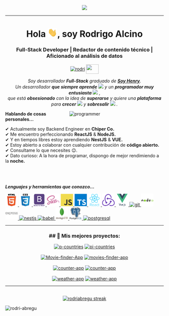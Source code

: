 <p align="center">
    <img src="https://github.com/thompsonemerson/thompsonemerson/raw/master/cover-thompson.png" height="200"/>
  </p>
  <hr>
  <h1 align="center">Hola <img src="https://raw.githubusercontent.com/ABSphreak/ABSphreak/master/gifs/Hi.gif" width="30px">, soy Rodrigo Alcino</h1>
  <h3 align="center">Full-Stack Developer | Redactor de contenido técnico | Aficionado al análisis de datos</h3>
  <p align="center">
  <a href="https://www.linkedin.com/in/rodrigoalcino" target="blank"><img align="center" src="https://cdn.jsdelivr.net/npm/simple-icons@3.0.1/icons/linkedin.svg" alt="rodri" height="30" width="40" /></a>
 <!--  <a href="https://www.facebook.com/akash.chowrasia.908/" target="blank"><img align="center" src="https://cdn.jsdelivr.net/npm/simple-icons@3.0.1/icons/facebook.svg" alt="rodri abregu" height="30" width="40" /></a>
  <a href="https://www.hackerrank.com/@chowrasia_akash1" target="blank"><img align="center" src="https://cdn.jsdelivr.net/npm/simple-icons@3.0.1/icons/hackerrank.svg" alt="@rodriabregu_" height="30" width="40" /></a>
  <a href="https://leetcode.com/Akash_Chowrasia/" target="blank"><img align="center" src="https://cdn.jsdelivr.net/npm/simple-icons@3.0.1/icons/leetcode.svg" alt="rodriabregu" height="30" width="40" /></a>
  <a href="https://auth.geeksforgeeks.org/user/akash_chowrasia/profile" target="blank"><img align="center" src="https://cdn.jsdelivr.net/npm/simple-icons@3.0.1/icons/geeksforgeeks.svg" alt="rodriabregu" height="30" width="40" /></a> -->
   <a href = "mailto: rodrigo_alcino@hotmail.com"><img align="center" src="https://simpleicons.org/icons/gmail.svg" height="30" width="40" /></a>
  </p>
  </p>
  
  
  
  <p align="center">
    <em>
      Soy desarrollador <b>Full-Stack</b> graduado de <a href="https://www.soyhenry.com/"> <b>Soy Henry</b></a>. <br>
      Un desarrollador <b>que siempre aprende</b> <img src="https://github.com/TheDudeThatCode/TheDudeThatCode/blob/master/Assets/Developer.gif" width="30px"> y un <b>programador muy entusiasta</b>&nbsp;<img src="https://github.com/TheDudeThatCode/TheDudeThatCode/blob/master/Assets/Designer.gif" width="36px">&nbsp,<br>que está <b>obsesionado</b>
      con la idea de <b>superarse</b> y quiere una <b>plataforma</b> para 
      <b>crecer</b> <img src="https://github.com/TheDudeThatCode/TheDudeThatCode/blob/master/Assets/Rocket.gif" width="18px"> y 
      <b>sobresalir</b> <img src="https://github.com/TheDudeThatCode/TheDudeThatCode/blob/master/Assets/Medal.gif" width="20px">&nbsp.
    </em> 
    <br>
  </p>
  
  <img align="right" width=300px alt="programmer" src="https://aleduran.com/wp-content/uploads/lenguajes-programacion-top.gif" />
  
  **Hablando de cosas personales...**
  
<!--   ✔ Pronouns: ***He/His*** or ***TeamMaker***😉 <br> -->
  ✔ Actualmente soy Backend Engineer en **Chiper Co.**<br>
  ✔ Me encuentro perfeccionando **ReactJS** & **NodeJS.**<br>
  ✔ Y en tiempos libres estoy aprendiendo **NestJS** & **VUE.**<br>
  ✔ Estoy abierto a colaborar con cualquier contribución de **código abierto.**<br>
  ✔ Consultame lo que necesites 😉.<br>
  ✔ Dato curioso: A la hora de programar, dispongo de mejor rendimiendo a la **noche.** <br><br><br><br>
   
  
***Lenguajes y herramientas que conozco...***
  <p align="left">
  
<p align="left"> <a href="https://www.w3.org/html/" target="_blank"> <img src="https://raw.githubusercontent.com/devicons/devicon/master/icons/html5/html5-original-wordmark.svg" alt="html5" width="40" height="40"/> </a>
<a href="https://www.w3schools.com/css/" target="_blank"> <img src="https://raw.githubusercontent.com/devicons/devicon/master/icons/css3/css3-original-wordmark.svg" alt="css3" width="40" height="40"/> </a>
<a href="https://getbootstrap.com" target="_blank"> <img src="https://raw.githubusercontent.com/devicons/devicon/master/icons/bootstrap/bootstrap-plain-wordmark.svg" alt="bootstrap" width="40" height="40"/> </a>
<a href="https://sass-lang.com" target="_blank"> <img src="https://raw.githubusercontent.com/devicons/devicon/master/icons/sass/sass-original.svg" alt="sass" width="40" height="40"/> </a>
<a href="https://developer.mozilla.org/en-US/docs/Web/JavaScript" target="_blank"> <img src="https://raw.githubusercontent.com/devicons/devicon/master/icons/javascript/javascript-original.svg" alt="javascript" width="40" height="40"/> </a>
<a href="https://www.typescriptlang.org/" target="_blank"> <img src="https://raw.githubusercontent.com/devicons/devicon/master/icons/typescript/typescript-original.svg" alt="typescript" width="40" height="40"/> </a>
<a href="https://reactjs.org/" target="_blank"> <img src="https://raw.githubusercontent.com/devicons/devicon/master/icons/react/react-original-wordmark.svg" alt="react" width="40" height="40"/> </a>
<a href="https://redux.js.org" target="_blank"> <img src="https://raw.githubusercontent.com/devicons/devicon/master/icons/redux/redux-original.svg" alt="redux" width="40" height="40"/> </a> 
<a href="https://vuejs.org/" target="_blank"> <img src="https://raw.githubusercontent.com/devicons/devicon/master/icons/vuejs/vuejs-original-wordmark.svg" alt="vuejs" width="40" height="40"/> </a>
<a href="https://git-scm.com/" target="_blank"> <img src="https://www.vectorlogo.zone/logos/git-scm/git-scm-icon.svg" alt="git" width="40" height="40"/> </a>
<a href="https://nodejs.org" target="_blank"> <img src="https://raw.githubusercontent.com/devicons/devicon/master/icons/nodejs/nodejs-original-wordmark.svg" alt="nodejs" width="40" height="40"/> </a> 
<a href="https://expressjs.com" target="_blank"> <img src="https://raw.githubusercontent.com/devicons/devicon/master/icons/express/express-original-wordmark.svg" alt="express" width="40" height="40"/> </a>
<a href="https://nestjs.com/" target="_blank"> <img src="https://www.vectorlogo.zone/logos/nestjs/nestjs-icon.svg" alt="nestjs" width="40" height="40"/>  </a> 
<a href="https://babeljs.io/" target="_blank"> <img src="https://www.vectorlogo.zone/logos/babeljs/babeljs-icon.svg" alt="babel" width="40" height="40"/> </a>
<a href="https://www.mongodb.com/" target="_blank"> <img src="https://raw.githubusercontent.com/devicons/devicon/master/icons/mongodb/mongodb-original-wordmark.svg" alt="mongodb" width="40" height="40"/> </a> 
<a href="https://www.postgresql.org" target="_blank"> <img src="https://raw.githubusercontent.com/devicons/devicon/master/icons/postgresql/postgresql-original-wordmark.svg" alt="postgresql" width="40" height="40"/> </a>
<a href="https://sequelize.org/" target="_blank"> <img src="https://seeklogo.com/images/S/sequelize-logo-9A5075DB9F-seeklogo.com.png" alt="postgresql" width="40" height="40"/> </a>
</p>
 <hr>
  <!--
  Aquí hay algunos [🦜 loros](https://cultofthepartyparrot.com):
  
  <div>
      <img src="https://cultofthepartyparrot.com/parrots/hd/githubparrot.gif" width="30" height="30"/>
      <img src="https://cultofthepartyparrot.com/flags/hd/indiaparrot.gif" width="30" height="30"/>
      <img src="https://cultofthepartyparrot.com/parrots/asyncparrot.gif" width="36" height="30"/>
      <img src="https://cultofthepartyparrot.com/parrots/exceptionallyfastparrot.gif" width="30" height="30"/>
      <img src="https://cultofthepartyparrot.com/parrots/hd/60fpsparrot.gif" width="30" height="30"/>
      <img src="https://cultofthepartyparrot.com/parrots/hd/jumpingparrot.gif" width="30" height="30"/>
      <img src="https://cultofthepartyparrot.com/parrots/hd/opensourceparrot.gif" width="30" height="30"/>
      <img src="https://cultofthepartyparrot.com/parrots/hd/dealwithitnowparrot.gif" width="30" height="30"/>
      <img src="https://cultofthepartyparrot.com/parrots/hd/hypnoparrotlight.gif" width="30" height="30"/>
      <img src="https://cultofthepartyparrot.com/parrots/databaseparrot.gif" width="30" height="30"/>
      <img src="https://cultofthepartyparrot.com/parrots/fixparrot.gif" width="36" height="30"/>
      <img src="https://cultofthepartyparrot.com/parrots/hd/laptop_parrot.gif" width="30" height="30"/>
      <img src="https://cultofthepartyparrot.com/parrots/hd/spinningparrot.gif" width="30" height="30"/>
      <img src="https://cultofthepartyparrot.com/parrots/hd/levitationparrot.gif" width="30" height="30"/>
      <img src="https://cultofthepartyparrot.com/parrots/hd/meldparrot.gif" width="30" height="30"/>
      <img src="https://cultofthepartyparrot.com/parrots/slomoparrot.gif" width="30" height="30"/>
      <img src="https://cultofthepartyparrot.com/parrots/hd/moonwalkingparrot.gif" width="30" height="30"/>
      <img src="https://cultofthepartyparrot.com/parrots/hd/stableparrot.gif" width="30" height="30"/>
      <img src="https://cultofthepartyparrot.com/parrots/hd/scienceparrot.gif" width="30" height="30"/>
      <img src="https://cultofthepartyparrot.com/parrots/hd/pirateparrot.gif" width="30" height="30"/>
      <img src="https://cultofthepartyparrot.com/parrots/hd/footballparrot.gif" width="30" height="30"/>
      <img src="https://cultofthepartyparrot.com/parrots/hd/illuminatiparrot.gif" width="30" height="30"/>
      <img src="https://cultofthepartyparrot.com/parrots/hd/hypnoparrotdark.gif" width="30" height="30"/>
      <img src="https://cultofthepartyparrot.com/parrots/hd/mustacheparrot.gif" width="30" height="30"/>
  </div>
   <hr>
-->
<!--<img src="https://media.giphy.com/media/ObNTw8Uzwy6KQ/giphy.gif" width="30px"> &nbsp;
  <img src="https://media.giphy.com/media/ObNTw8Uzwy6KQ/giphy.gif" width="30px">&nbsp;
-->
  <!-- Repo info cards - https://github.com/anuraghazra/github-readme-stats -->
<!-- Small repo cards (fork) - https://github.com/rodriabregu/github-readme-stats -->
<h3 align='center'>## 📘 Mis mejores proyectos:</h3>

<p>
<div align='center'>
<a href="https://github.com/rodriabregu/Country-project-App"><img width="296" height="190" src="https://denvercoder1-github-readme-stats.vercel.app/api/pin/?username=rodriabregu&repo=Country-project-App&hide_border=true&bg_color=1F222E&title_color=F85D7F&icon_color=F8D866&theme=react&show_icons=false" alt="p-countries"></a>
<a href="https://github.com/rodriabregu/Country-project-App" target="_blank"><img width="296" height="190" alt="pi-countries"                        src="https://i.giphy.com/media/ALj4hdUgUt6STWQmO5/giphy.webp" /></a>
</div>
<br />
<div align='center'>
<a href="https://github.com/rodriabregu/movie-finder-app"><img width="296" height="190" src="https://denvercoder1-github-readme-stats.vercel.app/api/pin/?username=rodriabregu&repo=Movie-finder-App&theme=react&bg_color=1F222E&title_color=F85D7F&icon_color=F8D866&hide_border=true&show_icons=false" alt="Movie-finder-App"></a>
<a href="https://github.com/rodriabregu/Movie-finder-App" target="_blank"><img width="296" height="190" alt="movies-finder-app" src="https://i.giphy.com/media/m18NY5MRnCDjQbfGhU/giphy.webp" /></a>
</div>
<br />
<div align='center'>
<a href="https://github.com/rodriabregu/Counter-App"><img width="296" height="190" src="https://denvercoder1-github-readme-stats.vercel.app/api/pin/?username=rodriabregu&repo=Counter-App&theme=react&bg_color=1F222E&title_color=F85D7F&icon_color=F8D866&hide_border=true&show_icons=false" alt="counter-app"></a>
<a href="https://github.com/rodriabregu/Counter-App" target="_blank"><img width="296" height="190" alt="counter-app" src="https://i.giphy.com/media/3pW6siHjdK22jVzEnj/giphy.webp" /></a>
</div>
<br />
<div align='center'>
<a href="https://github.com/rodriabregu/Weather-App"><img width="296" height="190" src="https://denvercoder1-github-readme-stats.vercel.app/api/pin?username=rodriabregu&repo=Weather-App&theme=react&bg_color=1F222E&title_color=F85D7F&icon_color=F8D866&hide_border=true&show_icons=false" alt="weather-app"></a>
<a href="https://github.com/rodriabregu/Weather-App" target="_blank"><img width="296" height="190" alt="weather-app" src="https://i.giphy.com/media/fgxYUKDxbTJ0SCsnjB/giphy.webp" /></a>
</div>
<hr>
</p>

<p align="center">
    <br />
  <a href="https://github.com/DenverCoder1/github-readme-stats">
    <img title="🔥 Get streak stats for your profile at git.io/streak-stats" alt="rodriabregu streak" src="https://github-readme-streak-stats.herokuapp.com/?user=rodriabregu&theme=monokai-metallian&hide_border=true"/>
  </a>
</p>


 <p align="left"> <img src="https://komarev.com/ghpvc/?username=akash-chowrasia&label=Profile%20views&color=0e75b6&style=flat" alt="rodri-abregu" /> </p>
  <!--
  **rodriabregu/rodriabregu** is a ✨ _special_ ✨ repository because its `README.md` (this file) appears on your GitHub profile.
  Here are some ideas to get you started:
  - 🔭 I’m currently working on ...
  - 🌱 I’m currently learning ...
  - 👯 I’m looking to collaborate on ...
  - 🤔 I’m looking for help with ...
  - 💬 Ask me about ...
  - 📫 How to reach me: ...
  - 😄 Pronouns: ...
  - ⚡ Fun fact: ...
  -->
